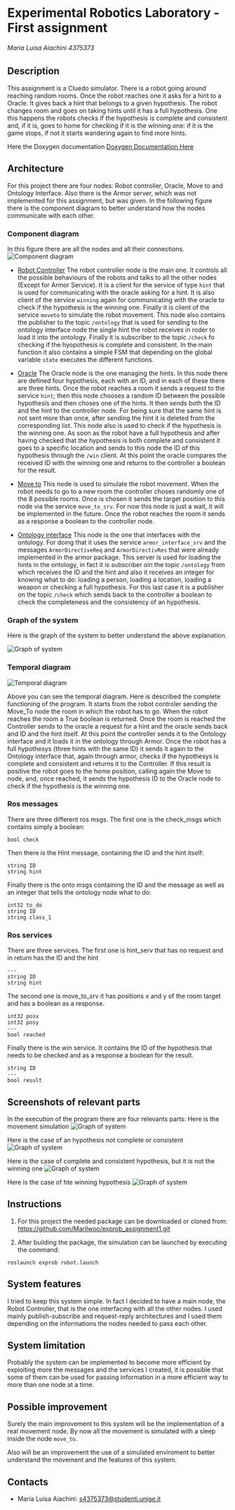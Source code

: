 # Experimental Robotics Laboratory - First assignment

###### Maria Luisa Aiachini 4375373

## Description
This assignment is a Cluedo simulator. There is a robot going around reaching random rooms. Once the robot reaches one it asks for a hint to a Oracle. It gives back a hint that belongs to a given hypothesis. The robot changes room and goes on taking hints until it has a full hypothesis. One this happens the robots checks if the hypothesis is complete and consistent and, if it is, goes to home for checking if it is the winning one: if it is the game stops, if not it starts wandering again to find more hints.

Here the Doxygen documentation [Doxygen Documentation Here](https://github.com/Marilwoo/exprob/blob/master/Docs/index.html)

## Architecture
For this project there are four nodes: Robot controller, Oracle, Move to and Ontology Interface. Also there is the Armor server, which was not implemented for this assignment, but was given. In the following figure there is the component diagram to better understand how the nodes communicate with each other.
### Component diagram
In this figure there are all the nodes and all their connections.
![Component diagram](Imgs/structural_diagram.png)

- [Robot Controller](https://github.com/Marilwoo/exprob_assignment1/blob/master/scripts/controller.py)
The robot controller node is the main one. It controls all the possible behaviours of the robots and talks to all the other nodes (Except for Armor Service). It is a client for the service of type `hint` that is used for communicating with the oracle asking for a hint. It is also client of the service `winning` again for communicating with the oracle to check if the hypothesis is the winning one. Finally it is client of the service `moveto` to simulate the robot movement.
This node also contains the publisher to the topic `/ontology` that is used for sending to the ontology interface node the single hint the robot receives in roder to load it into the ontology. Finally it is subscriber to the topic `/check` fo checking if the hyopothesis is complete and consistent.
In the main function it also contains a simple FSM that depending on the global variable `state` executes the different functions.

- [Oracle](https://github.com/Marilwoo/exprob_assignment1/blob/master/scripts/oracle.py) The Oracle node is the one managing the hints. In this node there are defined four hypothesis, each with an ID, and in each of these there are three hints. Once the robot reaches a room it sends a request to the service `hint`; then this node chooses a random ID between the possible hypothesis and then choses one of the hints. It then sends both the ID and the hint to the controller node. For being sure that the same hint is not sent more than once, after sending the hint it is deleted from the corresponding list. This node also is used to check if the hypothesis is the winning one. As soon as the robot have a full hypothesis and after having checked that the hypothesis is both complete and consistent it goes to a specific location and sends to this node the ID of this hypothesis through the `/win` client. At this point the oracle compares the received ID with the winning one and returns to the controller a boolean for the result.

- [Move to](https://github.com/Marilwoo/exprob_assignment1/blob/master/scripts/move_to.py) This node is used to simulate the robot movement. When the robot needs to go to a new room the controller choses randomly one of the 8 possible rooms. Once is chosen it sends the target position to this node via the service `move_to_srv`. For now this node is just a wait, it will be implemented in the future. Once the robot reaches the room it sends as a response a boolean to the controller node.

- [Ontology interface](https://github.com/Marilwoo/exprob_assignment1/blob/master/scripts/onto_interface.py) This node is the one that interfaces with the ontology. For doing that it uses the service `armor_interface_srv` and the messages `ArmorDirectiveReq` and `ArmorDirectivRes` that were already implemented in the armor package. This server is used for loading the hints in the ontology, in fact it is subscriber oin the topic `/ontology` from which receives the ID and the hint and also it receives an integer for knowing what to do: loading a person, loading a location, loading a weapon or checking a full hypothesis. For this last case it is a publisher on the topic `/check` which sends back to the controller a boolean to check the completeness and the consistency of an hypothesis.

### Graph of the system
Here is the graph of the system to better understand the above explanation.

![Graph of system](Imgs/rosgraph.png)
### Temporal diagram
![Temporal diagram](Imgs/temporal_diagram.png)

Above you can see the temporal diagram. Here is described the complete functioning of the program. It starts from the robot controler sending the Move_To node the room in which the robot has to go. When the robot reaches the room a True boolean is returned. Once the room is reached the Controller sends to the oracle a request for a hint and the oracle sends back and ID and the hint itself. At this point the controller sends it to the Ontology interface and it loads it in the ontology through Armor. Once the robot has a full hypothesys (three hints with the same ID) it sends it again to the Ontology interface that, again through armor, checks if the hypothesys is complete and consistent and returns it to the Controller. If this result is positive the robot goes to the home position, calling again the Move to node, and, once reached, it sends the hypothesis ID to the Oracle node to check if the hypothesis is the winning one. 


### Ros messages
There are three different ros msgs. The first one is the check_msgs which contains simply a boolean:
```
bool check
```
Then there is the Hint message, containing the ID and the hint itself:
```
string ID
string hint
```
Finally there is the onto msgs containing the ID and the message as well as an integer that tells the ontology node what to do:
```
int32 to_do
string ID
string class_1
```
### Ros services
There are three services. The first one is hint_serv that has no request and in return has the ID and the hint
```
---
string ID
string hint
```
The second one is move_to_srv it has positions x and y of the room target and has a boolean as a response.
```
int32 posx
int32 posy
---
bool reached
```
Finally there is the win service. It contains the ID of the hypothesis that needs to be checked and as a response a boolean for the result.
```
string ID
---
bool result
```

## Screenshots of relevant parts
In the execution of the program there are four relevants parts:
Here is the movement simulation
![Graph of system](Imgs/Move.jpeg)

Here is the case of an hypothesis not complete or consistent
![Graph of system](Imgs/NotCons.jpeg)

Here is the case of complete and consistent hypothesis, but it is not the winning one
![Graph of system](Imgs/NotWin.jpeg)

Here is the case of hte winning hypothesis
![Graph of system](Imgs/Win.jpeg)


## Instructions
1. For this project the needed package can be downloaded or cloned from:
https://github.com/Marilwoo/exprob_assignment1.git

2. After building the package, the simulation can be launched by executing the command:
```
roslaunch exprob robot.launch
```

## System features
I tried to keep this system simple. In fact I decided to have a main node, the Robot Controller, that is the one interfacing with all the other nodes. I used mainly publish-subscribe and request-reply architectures and I used them depending on the informations the nodes needed to pass each other.

## System limitation
Probably the system can be implemented to become more efficient by exploiting more the messages and the services I created, it is possible that some of them can be used for passing information in a more efficient way to more than one node at a time.

## Possible improvement
Surely the main improvement to this system will be the implementation of a real movement node. By now all the movement is simulated with a sleep inside the node `move_to`.

Also will be an improvement the use of a simulated enviroment to better understand the movement and the features of this system.
## Contacts
- Maria Luisa Aiachini: s4375373@studenti.unige.it
